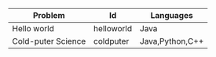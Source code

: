 |Problem|Id|Languages|
|---|---|---|
|Hello world|helloworld|Java|
|Cold-puter Science|coldputer|Java,Python,C++|
